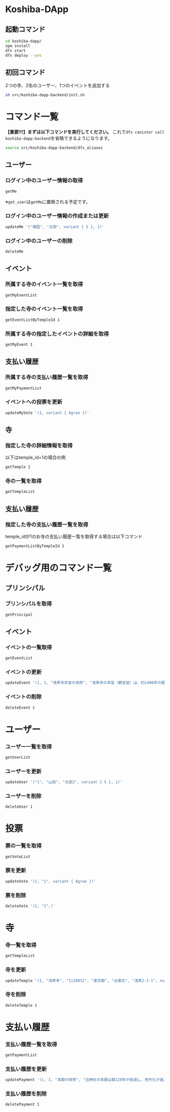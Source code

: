 # Koshiba-DApp
## 起動コマンド
```sh
cd koshiba-dapp/
npm install
dfx start
dfx deploy --yes
```

## 初回コマンド
2つの寺、2名のユーザー、1つのイベントを追加する
```sh
sh src/koshiba-dapp-backend/init.sh
```

# コマンド一覧

**【重要!!!】まずは以下コマンドを実行してください。**
これで`dfx canister call koshiba-dapp-backend`を省略できるようになります。
```sh
source src/koshiba-dapp-backend/dfx_aliases
```

## ユーザー

### ログイン中のユーザー情報の取得
```sh
getMe
```
※`get_user`は`getMe`に置換される予定です。

### ログイン中のユーザー情報の作成または更新
```sh
updateMe '("横国", "太郎", variant { S }, 1)'
```

### ログイン中のユーザーの削除
```sh
deleteMe
```

## イベント

### 所属する寺のイベント一覧を取得
```sh
getMyEventList
```

### 指定した寺のイベント一覧を取得
```sh
getEventListByTempleId 1
```

### 所属する寺の指定したイベントの詳細を取得
```sh
getMyEvent 1
```

## 支払い履歴
### 所属する寺の支払い履歴一覧を取得
```sh
getMyPaymentList
```

### イベントへの投票を更新
```sh
updateMyVote '(1, variant { Agree })'
```

## 寺

### 指定した寺の詳細情報を取得
以下はtemple_id=1の場合の例
```sh
getTemple 1
```

### 寺の一覧を取得
```sh
getTempleList
```

## 支払い履歴
### 指定した寺の支払い履歴一覧を取得
temple_idが1のお寺の支払い履歴一覧を取得する場合は以下コマンド
```sh
getPaymentListByTempleId 1
```

# デバッグ用のコマンド一覧
## プリンシパル
### プリンシパルを取得
```sh
getPrincipal
```

## イベント
### イベントの一覧取得
```sh
getEventList
```

### イベントの更新
```sh
updateEvent '(1, 1, "浅草寺本堂の改修", "浅草寺の本堂（観音堂）は、約1400年の歴史を持つ寺院で、現在の本堂は1958年に再建されたもので、約70年が経過しています。長年の風雨により、屋根や柱の劣化が進み、安全面での懸念が高まっています。今回、伝統的な意匠を保ちつつ耐久性を向上させることを目的に改修工事を行うことを決定しました。\n\n改修にかかる費用は約5,000万円を見込んでおり、地域の皆様からのご意見をお伺いしたいと考えています。賛成・反対を問わず、皆様のご意見をお寄せいただけますようお願い申し上げます。", "2025-04-01T12:00:00Z")'
```
### イベントの削除
```sh
deleteEvent 1
```
# ユーザー
### ユーザー一覧を取得
```sh
getUserList
```
### ユーザーを更新
```sh
updateUser '("1", "山田", "太郎2", variant { S }, 1)'
```
### ユーザーを削除
```sh
deleteUser 1
```
# 投票
### 票の一覧を取得
```sh
getVoteList
```
### 票を更新
```sh
updateVote '(1, "1", variant { Agree })'
```

### 票を削除
```sh
deleteVote '(1, "1",)'
```

# 寺
### 寺一覧を取得
```sh
getTempleList
```

### 寺を更新
```sh
updateTemple '(1, "浅草寺", "1110032", "東京都", "台東区", "浅草2-3-1", null, "https://upload.wikimedia.org/wikipedia/commons/8/8d/Asakusa_Senso-ji_2021-12_ac_%282%29.jpg", "浅草寺（せんそうじ）は、東京都台東区浅草二丁目にある都内最古の寺です。")'
```
### 寺を削除
```sh
deleteTemple 1
```

# 支払い履歴
### 支払い履歴一覧を取得
```sh
getPaymentList
```

### 支払い履歴を更新
```sh
updatePayment '(1, 1, "本殿の改修", "当神社の本殿は築120年が経過し、老朽化が進んでおります。特に屋根の傷みや柱の劣化が目立ち、安全面の懸念が増しております。これに伴い、本殿の改修工事を行いました。", 1000000, variant { Expenses } )'
```
### 支払い履歴を削除
```sh
deletePayment 1
```